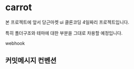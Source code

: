 # carrot

본 프로젝트에 앞서 당근마켓 ui 클론코딩 4일짜리 프로젝트입니다.

특히 폴더구조와 테마에 대한 부분을 그대로 차용할 예정입니다.

webhook

## 커밋메시지 컨벤션

